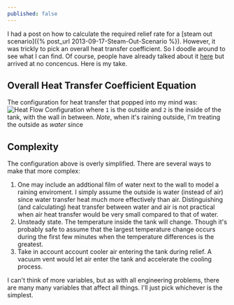 ```yaml
---
published: false
---
```


I had a post on how to calculate the required relief rate for a [steam out scenario]({% post_url 2013-09-17-Steam-Out-Scenario %}). However, it was trickly to pick an overall heat transfer coefficient. So I doodle around to see what I can find. Of course, people have already talked about it [here](http://www.eng-tips.com/viewthread.cfm?qid=155185) but arrived at no concencus. Here is my take. 

## Overall Heat Transfer Coefficient Equation
The configuration for heat transfer that popped into my mind was:
![Heat Flow Configuration](http://web.mit.edu/16.unified/www/FALL/thermodynamics/notes/fig9WallCondConv_web.jpg)
where `1` is the outside and `2` is the inside of the tank, with the wall in between. *Note*, when it's raining outside, I'm treating the outside as *water* since 

## Complexity
The configuration above is overly simplified. There are several ways to make that more complex:
1. One may include an addtional film of water next to the wall to model a raining enviroment. I simply assume the outside is water (instead of air) since water transfer heat much more effectively than air. Distinguishing (and calculating) heat transfer between water and air is not practical when air heat transfer would be very small compared to that of water. 
2. Unsteady state. The temperature inside the tank will change. Though it's probably safe to assume that the largest temperature change occurs during the first few minutes when the temperature differences is the greatest. 
3. Take in account account cooler air entering the tank during relief. A vacuum vent would let air enter the tank and accelerate the cooling process. 

I can't think of more variables, but as with all engineering problems, there are many many variables that affect all things. I'll just pick whichever is the simplest. 

